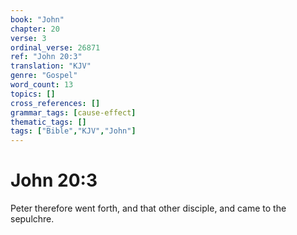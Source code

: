 ```yaml
---
book: "John"
chapter: 20
verse: 3
ordinal_verse: 26871
ref: "John 20:3"
translation: "KJV"
genre: "Gospel"
word_count: 13
topics: []
cross_references: []
grammar_tags: [cause-effect]
thematic_tags: []
tags: ["Bible","KJV","John"]
---
```


# John 20:3

Peter therefore went forth, and that other disciple, and came to the sepulchre.
